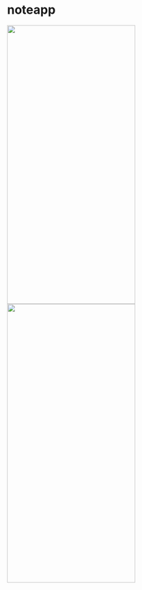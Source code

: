 # noteapp
<img align="left" width="300" height="650" src="https://user-images.githubusercontent.com/113675481/213980537-e7afd340-0c2c-4f5e-9b49-a527bcf825f7.gif">


<img src="https://user-images.githubusercontent.com/113675481/213982038-e9a0066c-a1ca-481c-9819-1759deb31d65.png" width="300" height="650" />
